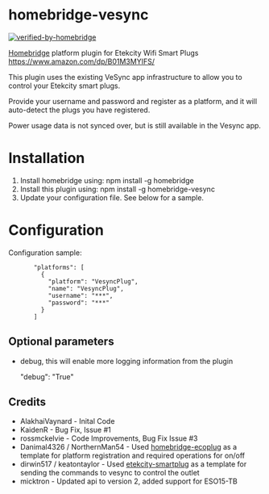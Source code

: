 # homebridge-vesync
[![verified-by-homebridge](https://badgen.net/badge/homebridge/verified/purple)](https://github.com/homebridge/homebridge/wiki/Verified-Plugins)

[Homebridge](https://github.com/nfarina/homebridge) platform plugin for Etekcity Wifi Smart Plugs
https://www.amazon.com/dp/B01M3MYIFS/

This plugin uses the existing VeSync app infrastructure to allow you to control your Etekcity smart plugs.

Provide your username and password and register as a platform, and it will auto-detect the plugs you have registered.

Power usage data is not synced over, but is still available in the Vesync app.

# Installation

1. Install homebridge using: npm install -g homebridge
2. Install this plugin using: npm install -g homebridge-vesync
3. Update your configuration file. See below for a sample.

# Configuration

Configuration sample:

 ```
        "platforms": [
          {
            "platform": "VesyncPlug",
            "name": "VesyncPlug",
            "username": "***",
            "password": "***"
          }
        ]
```
## Optional parameters

- debug, this will enable more logging information from the plugin

  "debug": "True"

## Credits

- AlakhaiVaynard   - Inital Code
- KaidenR - Bug Fix, Issue #1
- rossmckelvie - Code Improvements, Bug Fix Issue #3
- Danimal4326 / NorthernMan54  - Used [homebridge-ecoplug](https://github.com/NorthernMan54/homebridge-ecoplug) as a template for platform registration and required operations for on/off
- dirwin517 / keatontaylor - Used [etekcity-smartplug](https://github.com/arupex/etekcity-smartplug) as a template for sending the commands to vesync to control the outlet
- micktron - Updated api to version 2, added support for ESO15-TB
